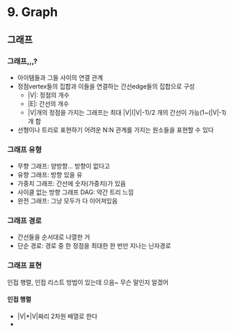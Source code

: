 # 9. Graph

## 그래프

### 그래프,,,?

* 아이템들과 그들 사이의 연결 관계
* 정점vertex들의 집합과 이들을 연결하는 간선edge들의 집합으로 구성
  * |V|: 정점의 개수
  * |E|: 간선의 개수
  * |V|개의 정점을 가지는 그래프는 최대 |V|(|V|-1)/2 개의 간선이 가능(1~(|V|-1)개 합
* 선형이나 트리로 표현하기 어려운 N:N 관계를 가지는 원소들을 표현할 수 있다



### 그래프 유형

* 무향 그래프: 양방향... 방향이 없다고
* 유향 그래프: 방향 있을 유
* 가중치 그래프: 간선에 숫자(가중치)가 있음
* 사이클 없는 방향 그래프 DAG: 약간 트리 느낌
* 완전 그래프: 그냥 모두가 다 이어져있음



### 그래프 경로

* 간선들을 순서대로 나열한 거
* 단순 경로: 경로 중 한 정점을 최대한 한 번만 지나는 닌자경로



### 그래프 표현

인접 행렬, 인접 리스트 방법이 있는데 으음~ 무슨 말인지 알겠어

#### 인접 행렬

* |V|*|V|짜리 2차원 배열로 한다
* 













